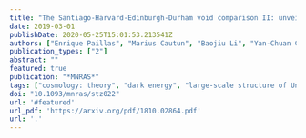 ```yaml
---
title: "The Santiago-Harvard-Edinburgh-Durham void comparison II: unveiling the Vainshtein screening using weak lensing"
date: 2019-03-01
publishDate: 2020-05-25T15:01:53.213541Z
authors: ["Enrique Paillas", "Marius Cautun", "Baojiu Li", "Yan-Chuan Cai", "Nelson Padilla", "Joaquı́n Armijo", "Sownak Bose"]
publication_types: ["2"]
abstract: ""
featured: true
publication: "*MNRAS*"
tags: ["cosmology: theory", "dark energy", "large-scale structure of Universe", "Astrophysics - Cosmology and Nongalactic Astrophysics"]
doi: "10.1093/mnras/stz022"
url: '#featured'
url_pdf: 'https://arxiv.org/pdf/1810.02864.pdf'
url: '.'
---
```


